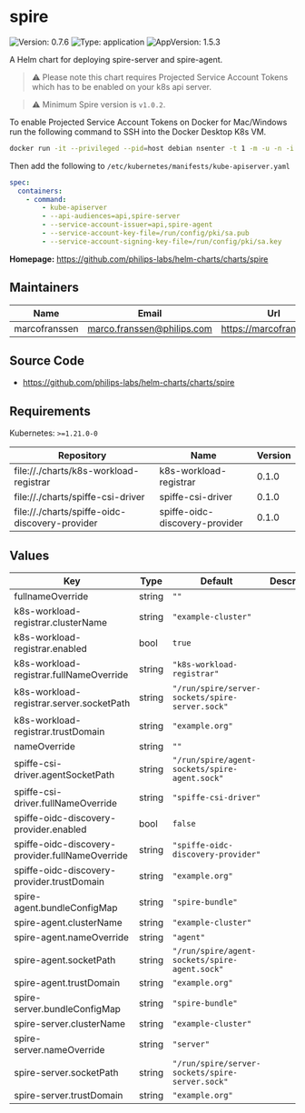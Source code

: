 # spire

<!-- This README.md is generated. -->

![Version: 0.7.6](https://img.shields.io/badge/Version-0.7.6-informational?style=flat-square) ![Type: application](https://img.shields.io/badge/Type-application-informational?style=flat-square) ![AppVersion: 1.5.3](https://img.shields.io/badge/AppVersion-1.5.3-informational?style=flat-square)

A Helm chart for deploying spire-server and spire-agent.

> :warning: Please note this chart requires Projected Service Account Tokens which has to be enabled on your k8s api server.

> :warning: Minimum Spire version is `v1.0.2`.

To enable Projected Service Account Tokens on Docker for Mac/Windows run the following
command to SSH into the Docker Desktop K8s VM.

```bash
docker run -it --privileged --pid=host debian nsenter -t 1 -m -u -n -i sh
```

Then add the following to `/etc/kubernetes/manifests/kube-apiserver.yaml`

```yaml
spec:
  containers:
    - command:
        - kube-apiserver
        - --api-audiences=api,spire-server
        - --service-account-issuer=api,spire-agent
        - --service-account-key-file=/run/config/pki/sa.pub
        - --service-account-signing-key-file=/run/config/pki/sa.key
```

**Homepage:** <https://github.com/philips-labs/helm-charts/charts/spire>

## Maintainers

| Name | Email | Url |
| ---- | ------ | --- |
| marcofranssen | <marco.franssen@philips.com> | <https://marcofranssen.nl> |

## Source Code

* <https://github.com/philips-labs/helm-charts/charts/spire>

## Requirements

Kubernetes: `>=1.21.0-0`

| Repository | Name | Version |
|------------|------|---------|
| file://./charts/k8s-workload-registrar | k8s-workload-registrar | 0.1.0 |
| file://./charts/spiffe-csi-driver | spiffe-csi-driver | 0.1.0 |
| file://./charts/spiffe-oidc-discovery-provider | spiffe-oidc-discovery-provider | 0.1.0 |

## Values

| Key | Type | Default | Description |
|-----|------|---------|-------------|
| fullnameOverride | string | `""` |  |
| k8s-workload-registrar.clusterName | string | `"example-cluster"` |  |
| k8s-workload-registrar.enabled | bool | `true` |  |
| k8s-workload-registrar.fullNameOverride | string | `"k8s-workload-registrar"` |  |
| k8s-workload-registrar.server.socketPath | string | `"/run/spire/server-sockets/spire-server.sock"` |  |
| k8s-workload-registrar.trustDomain | string | `"example.org"` |  |
| nameOverride | string | `""` |  |
| spiffe-csi-driver.agentSocketPath | string | `"/run/spire/agent-sockets/spire-agent.sock"` |  |
| spiffe-csi-driver.fullNameOverride | string | `"spiffe-csi-driver"` |  |
| spiffe-oidc-discovery-provider.enabled | bool | `false` |  |
| spiffe-oidc-discovery-provider.fullNameOverride | string | `"spiffe-oidc-discovery-provider"` |  |
| spiffe-oidc-discovery-provider.trustDomain | string | `"example.org"` |  |
| spire-agent.bundleConfigMap | string | `"spire-bundle"` |  |
| spire-agent.clusterName | string | `"example-cluster"` |  |
| spire-agent.nameOverride | string | `"agent"` |  |
| spire-agent.socketPath | string | `"/run/spire/agent-sockets/spire-agent.sock"` |  |
| spire-agent.trustDomain | string | `"example.org"` |  |
| spire-server.bundleConfigMap | string | `"spire-bundle"` |  |
| spire-server.clusterName | string | `"example-cluster"` |  |
| spire-server.nameOverride | string | `"server"` |  |
| spire-server.socketPath | string | `"/run/spire/server-sockets/spire-server.sock"` |  |
| spire-server.trustDomain | string | `"example.org"` |  |
